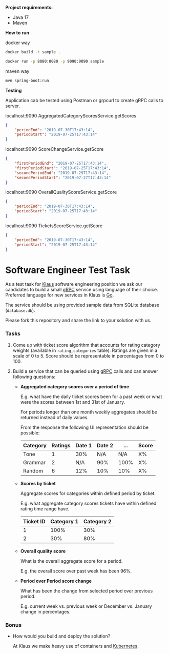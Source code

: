 **Project requirements:**

* Java 17
* Maven

**How to run**

docker way
```bash
docker build -t sample .

docker run -p 8080:8080 -p 9090:9090 sample
```
maven way
```bash
mvn spring-boot:run
```

**Testing**

Application cab be tested using Postman or grpcurl to create gRPC calls to server.


localhost:9090 AggregatedCategoryScoresService.getScores
```json
{
    "periodEnd": "2019-07-30T17:43:14",
    "periodStart": "2019-07-25T17:43:14"
}
```
localhost:9090 ScoreChangeService.getScore
```json
{
    "firstPeriodEnd": "2019-07-26T17:43:14",
    "firstPeriodStart": "2019-07-25T17:43:14",
    "secondPeriodEnd": "2019-07-29T17:43:14",
    "secondPeriodStart": "2019-07-27T17:43:14"
}
```
localhost:9090 OverallQualityScoreService.getScore
```json
{
    "periodEnd": "2019-07-30T17:43:14",
    "periodStart": "2019-07-25T17:43:14"
}
```
localhost:9090 TicketsScoreService.getScore
```json
{
    "periodEnd": "2019-07-30T17:43:14",
    "periodStart": "2019-07-25T17:43:14"
}
```





# Software Engineer Test Task

As a test task for [Klaus](https://www.klausapp.com) software engineering position we ask our candidates to build a small [gRPC](https://grpc.io) service using language of their choice. Preferred language for new services in Klaus is [Go](https://golang.org).

The service should be using provided sample data from SQLite database (`database.db`).

Please fork this repository and share the link to your solution with us.

### Tasks

1. Come up with ticket score algorithm that accounts for rating category weights (available in `rating_categories` table). Ratings are given in a scale of 0 to 5. Score should be representable in percentages from 0 to 100. 

2. Build a service that can be queried using [gRPC](https://grpc.io/docs/tutorials/basic/go/) calls and can answer following questions:

    * **Aggregated category scores over a period of time**
    
        E.g. what have the daily ticket scores been for a past week or what were the scores between 1st and 31st of January.

        For periods longer than one month weekly aggregates should be returned instead of daily values.

        From the response the following UI representation should be possible:

        | Category | Ratings | Date 1 | Date 2 | ... | Score |
        |----|----|----|----|----|----|
        | Tone | 1 | 30% | N/A | N/A | X% |
        | Grammar | 2 | N/A | 90% | 100% | X% |
        | Random | 6 | 12% | 10% | 10% | X% |

    * **Scores by ticket**

        Aggregate scores for categories within defined period by ticket.

        E.g. what aggregate category scores tickets have within defined rating time range have.

        | Ticket ID | Category 1 | Category 2 |
        |----|----|----|
        | 1   |  100%  |  30%  |
        | 2   |  30%  |  80%  |

    * **Overall quality score**

        What is the overall aggregate score for a period.

        E.g. the overall score over past week has been 96%.

    * **Period over Period score change**

        What has been the change from selected period over previous period.

        E.g. current week vs. previous week or December vs. January change in percentages.


### Bonus

* How would you build and deploy the solution?

    At Klaus we make heavy use of containers and [Kubernetes](https://kubernetes.io).
